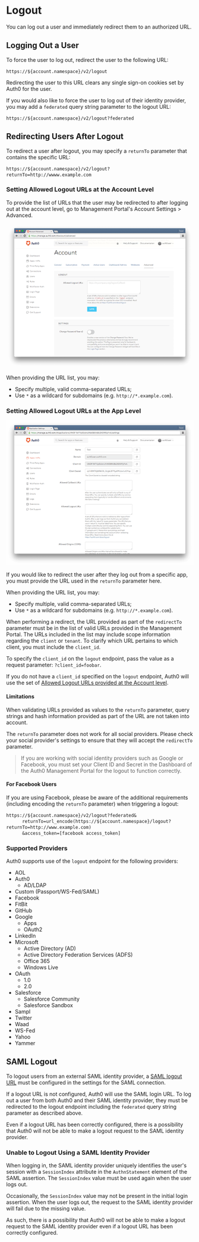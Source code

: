 # Logout

You can log out a user and immediately redirect them to an authorized URL.

## Logging Out a User

To force the user to log out, redirect the user to the following URL:

```text
https://${account.namespace}/v2/logout
```
Redirecting the user to this URL clears any single sign-on cookies set by Auth0 for the user.

If you would also like to force the user to log out of their identity provider, you may add a `federated` query string parameter to the logout URL:

```text
https://${account.namespace}/v2/logout?federated
```

## Redirecting Users After Logout

To redirect a user after logout, you may specify a `returnTo` parameter that contains the specific URL:

```text
https://${account.namespace}/v2/logout?returnTo=http://wwww.example.com
```

### Setting Allowed Logout URLs at the Account Level

To provide the list of URLs that the user may be redirected to after logging out at the account level, go to Management Portal's Account Settings > Advanced.

![](/media/articles/logout/account-level-logout.png)

When providing the URL list, you may:

- Specify multiple, valid comma-separated URLs;
- Use `*` as a wildcard for subdomains (e.g. `http://*.example.com`).

### Setting Allowed Logout URLs at the App Level

![](/media/articles/logout/app-level-logout.png)

If you would like to redirect the user after they log out from a specific app, you must provide the URL used in the `returnTo` parameter here.

When providing the URL list, you may:

- Specify multiple, valid comma-separated URLs;
- Use `*` as a wildcard for subdomains (e.g. `http://*.example.com`).

When performing a redirect, the URL provided as part of the `redirectTo` parameter must be in the list of valid URLs provided in the Management Portal. The URLs included in the list may include scope information regarding the `client` or `tenant`. To clarify which URL pertains to which client, you must include the `client_id`.

To specify the `client_id` on the `logout` endpoint, pass the value as a request parameter: `?client_id=foobar`.

If you do not have a `client_id` specified on the `logout` endpoint, Auth0 will use the set of [Allowed Logout URLs provided at the Account level](#Setting-Allowed-Logout-URLs-at-the-App-Level).

#### Limitations

When validating URLs provided as values to the `returnTo` parameter, query strings and hash information provided as part of the URL are not taken into account.

The `returnTo` parameter does not work for all social providers. Please check your social provider's settings to ensure that they will accept the `redirectTo` parameter.

> If you are working with social identity providers such as Google or Facebook, you must set your Client ID and Secret in the Dashboard of the Auth0 Management Portal for the logout to function correctly.

#### For Facebook Users
If you are using Facebook, please be aware of the additional requirements (including encoding the `returnTo` parameter) when triggering a logout:

```text
https://${account.namespace}/v2/logout?federated&
      returnTo=url_encode(https://${account.namespace}/logout?returnTo=http://www.example.com)
      &access_token=[facebook access_token]
```

### Supported Providers

Auth0 supports use of the `logout` endpoint for the following providers:

- AOL
- Auth0
    - AD/LDAP
- Custom (Passport/WS-Fed/SAML)
- Facebook
- FitBit
- GitHub
- Google
    - Apps
    - OAuth2
- LinkedIn
- Microsoft
    - Active Directory (AD)
    - Active Directory Federation Services (ADFS)
    - Office 365
    - Windows Live
- OAuth
    - 1.0
    - 2.0
- Salesforce
    - Salesforce Community
    - Salesforce Sandbox
- Sampl
- Twitter
- Waad
- WS-Fed
- Yahoo
- Yammer

## SAML Logout

To logout users from an external SAML identity provider, a [SAML logout URL](https://auth0.com/docs/saml-sp-generic#1-obtain-information-from-idp) must be configured in the settings for the SAML connection.

If a logout URL is not configured, Auth0 will use the SAML login URL.
To log out a user from both Auth0 and their SAML identity provider, they must be redirected to the logout endpoint including the `federated` query string parameter as described above.

Even if a logout URL has been correctly configured, there is a possibility that Auth0 will not be able to make a logout request to the SAML identity provider.

### Unable to Logout Using a SAML Identity Provider

When logging in, the SAML identity provider uniquely identifies the user's session with a `SessionIndex` attribute in the `AuthnStatement` element of the SAML assertion. The `SessionIndex` value must be used again when the user logs out.

Occasionally, the `SessionIndex` value may not be present in the initial login assertion. When the user logs out, the request to the SAML identity provider will fail due to the missing value.

As such, there is a possibility that Auth0 will not be able to make a logout request to the SAML identity provider even if a logout URL has been correctly configured.
